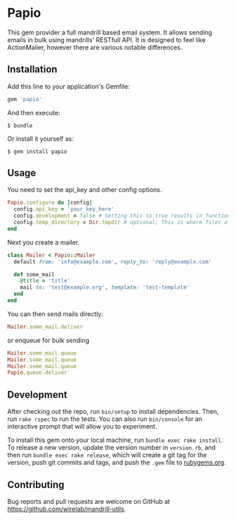 # Papio

This gem provider a full mandrill based email system. It allows sending emails in bulk using mandrills' RESTfull API.
It is designed to feel like ActionMailer, however there are various notable differences.

## Installation

Add this line to your application's Gemfile:

```ruby
gem 'papio'
```

And then execute:

    $ bundle

Or install it yourself as:

    $ gem install papio

## Usage

You need to set the api_key and other config options.
```ruby
Papio.configure do |config|
  config.api_key = 'your_key_here'
  config.development = false # Setting this to true results in functionality much like letter_opener.
  config.temp_directory = Dir.tmpdir # optional; This is where files a rendered for development mode.
end
```

Next you create a mailer.
```ruby
class Mailer < Papio::Mailer
  default from: 'info@example.com', reply_to: 'reply@example.com'

  def some_mail
    @title = 'title'
    mail to: 'test@example.org', template: 'test-template'
  end
end
```

You can then send mails directly:
```ruby
Mailer.some_mail.deliver
```

or enqueue for bulk sending
```ruby
Mailer.some_mail.queue
Mailer.some_mail.queue
Mailer.some_mail.queue
Papio.queue.deliver
```

## Development

After checking out the repo, run `bin/setup` to install dependencies. Then, run `rake rspec` to run the tests. You can also run `bin/console` for an interactive prompt that will allow you to experiment.

To install this gem onto your local machine, run `bundle exec rake install`. To release a new version, update the version number in `version.rb`, and then run `bundle exec rake release`, which will create a git tag for the version, push git commits and tags, and push the `.gem` file to [rubygems.org](https://rubygems.org).

## Contributing

Bug reports and pull requests are welcome on GitHub at https://github.com/wirelab/mandrill-utils.
